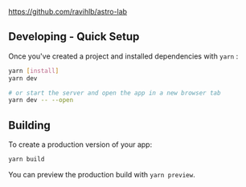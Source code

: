 https://github.com/ravihlb/astro-lab

## Developing - Quick Setup
Once you've created a project and installed dependencies with `yarn` :

```bash
yarn [install]
yarn dev

# or start the server and open the app in a new browser tab
yarn dev -- --open
```

## Building

To create a production version of your app:

```bash
yarn build
```

You can preview the production build with `yarn preview`.
